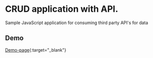 # CRUD application with API.
Sample JavaScript application for consuming third party API's for data

## Demo 
[Demo-page](https://satishborkar.github.io/api-crud/){:target="_blank"}
